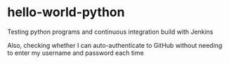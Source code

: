 # hello-world-python
Testing python programs and continuous integration build with Jenkins

Also, checking whether I can auto-authenticate to GitHub without needing to enter my username and password each time
